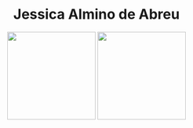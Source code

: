 

<div align="center">
<h1>Jessica Almino de Abreu</h1>
<section class="grid grid-template-areas-1">
	
 <img height="180em" src="https://github-readme-stats.vercel.app/api?username=Almjes&show_icons=true&theme=dracula&include_all_commits=true&count_private=true"/>
 <img height="180em" src="https://github-readme-stats.vercel.app/api/top-langs/?username=Almjes&layout=compact&langs_count=7&theme=dracula"/>
 
 </div>
	
</section>
</div>



